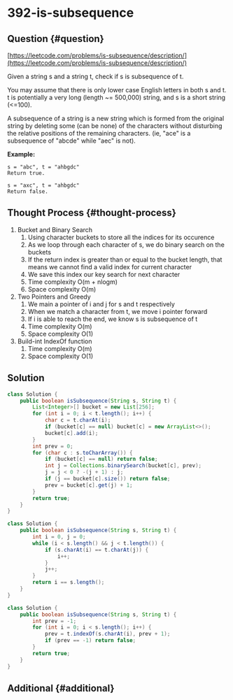 # 392-is-subsequence

## Question {#question}

[https://leetcode.com/problems/is-subsequence/description/](https://leetcode.com/problems/is-subsequence/description/)

Given a string s and a string t, check if s is subsequence of t.

You may assume that there is only lower case English letters in both s and t. t is potentially a very long \(length ~= 500,000\) string, and s is a short string \(&lt;=100\).

A subsequence of a string is a new string which is formed from the original string by deleting some \(can be none\) of the characters without disturbing the relative positions of the remaining characters. \(ie, "ace" is a subsequence of "abcde" while "aec" is not\).

**Example:**

```text
s = "abc", t = "ahbgdc"
Return true.

s = "axc", t = "ahbgdc"
Return false.
```

## Thought Process {#thought-process}

1. Bucket and Binary Search
   1. Using character buckets to store all the indices for its occurence
   2. As we loop through each character of s, we do binary search on the buckets
   3. If the return index is greater than or equal to the bucket length, that means we cannot find a valid index for current character
   4. We save this index our key search for next character
   5. Time complexity O\(m + nlogm\)
   6. Space complexity O\(m\)
2. Two Pointers and Greedy
   1. We main a pointer of i and j for s and t respectively
   2. When we match a character from t, we move i pointer forward
   3. If i is able to reach the end, we know s is subsequence of t
   4. Time complexity O\(m\)
   5. Space complexity O\(1\)
3. Build-int IndexOf function
   1. Time complexity O\(m\)
   2. Space complexity O\(1\)

## Solution

```java
class Solution {
    public boolean isSubsequence(String s, String t) {
        List<Integer>[] bucket = new List[256];
        for (int i = 0; i < t.length(); i++) {
            char c = t.charAt(i);
            if (bucket[c] == null) bucket[c] = new ArrayList<>();
            bucket[c].add(i);
        }
        int prev = 0;
        for (char c : s.toCharArray()) {
            if (bucket[c] == null) return false;
            int j = Collections.binarySearch(bucket[c], prev);
            j = j < 0 ? -(j + 1) : j;
            if (j == bucket[c].size()) return false;
            prev = bucket[c].get(j) + 1;
        }
        return true;
    }
}
```

```java
class Solution {
    public boolean isSubsequence(String s, String t) {
        int i = 0, j = 0;
        while (i < s.length() && j < t.length()) {
            if (s.charAt(i) == t.charAt(j)) {
                i++;
            }
            j++;
        }
        return i == s.length();
    }
}
```

```java
class Solution {
    public boolean isSubsequence(String s, String t) {
        int prev = -1;
        for (int i = 0; i < s.length(); i++) {
            prev = t.indexOf(s.charAt(i), prev + 1);
            if (prev == -1) return false;
        }
        return true;
    }
}
```

## Additional {#additional}

